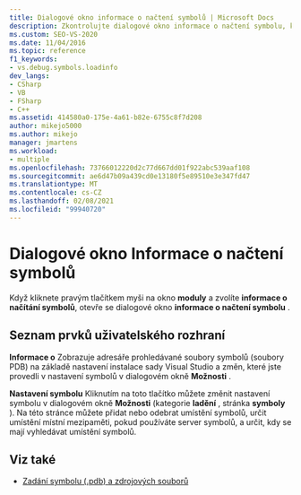 ```yaml
---
title: Dialogové okno informace o načtení symbolů | Microsoft Docs
description: Zkontrolujte dialogové okno informace o načtení symbolu, které se otevře v ladicím programu sady Visual Studio, když kliknete pravým tlačítkem na okno moduly a zvolíte informace o načtení symbolů.
ms.custom: SEO-VS-2020
ms.date: 11/04/2016
ms.topic: reference
f1_keywords:
- vs.debug.symbols.loadinfo
dev_langs:
- CSharp
- VB
- FSharp
- C++
ms.assetid: 414580a0-175e-4a61-b82e-6755c8f7d208
author: mikejo5000
ms.author: mikejo
manager: jmartens
ms.workload:
- multiple
ms.openlocfilehash: 73766012220d2c77d667dd01f922abc539aaf108
ms.sourcegitcommit: ae6d47b09a439cd0e13180f5e89510e3e347fd47
ms.translationtype: MT
ms.contentlocale: cs-CZ
ms.lasthandoff: 02/08/2021
ms.locfileid: "99940720"
---
```

# <a name="symbol-load-information-dialog-box"></a>Dialogové okno Informace o načtení symbolů
Když kliknete pravým tlačítkem myši na okno **moduly** a zvolíte **informace o načítání symbolů**, otevře se dialogové okno **informace o načtení symbolu** .

## <a name="uielement-list"></a>Seznam prvků uživatelského rozhraní
 **Informace o** Zobrazuje adresáře prohledávané soubory symbolů (soubory PDB) na základě nastavení instalace sady Visual Studio a změn, které jste provedli v nastavení symbolů v dialogovém okně **Možnosti** .

 **Nastavení symbolu** Kliknutím na toto tlačítko můžete změnit nastavení symbolu v dialogovém okně **Možnosti** (kategorie **ladění** , stránka **symboly** ). Na této stránce můžete přidat nebo odebrat umístění symbolů, určit umístění místní mezipaměti, pokud používáte server symbolů, a určit, kdy se mají vyhledávat umístění symbolů.

## <a name="see-also"></a>Viz také
- [Zadání symbolu (.pdb) a zdrojových souborů](../debugger/specify-symbol-dot-pdb-and-source-files-in-the-visual-studio-debugger.md)